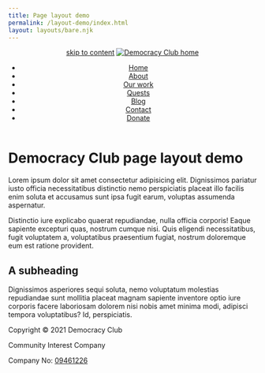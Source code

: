 ```yaml
---
title: Page layout demo
permalink: /layout-demo/index.html
layout: layouts/bare.njk
---
```


<header class="ds-header">
  <a class="ds-skip-link" href="#main">skip to content</a>
  <a class="ds-header-home" href="/">
    <img src="{{site.basedir}}/images/system/logo.svg" alt="Democracy Club home" />
  </a>
  <nav class="ds-cluster">
    <ul>
      <li>
        <a href="#">Home</a>
      </li>
      <li>
        <a aria-current="page" href="#">About</a>
      </li>
      <li>
        <a href="#">Our work</a>
      </li>
      <li>
        <a href="#">Quests</a>
      </li>
      <li>
        <a href="#">Blog</a>
      </li>
      <li>
        <a href="#">Contact</a>
      </li>
      <li>
        <a href="#">Donate</a>
      </li>
    </ul>
  </nav>
</header>
<main id="main" tabindex="-1" class="ds-stack">
  <h1>Democracy Club page layout demo</h1>
  <p>Lorem ipsum dolor sit amet consectetur adipisicing elit. Dignissimos pariatur iusto officia necessitatibus distinctio nemo perspiciatis placeat illo facilis enim soluta et accusamus sunt ipsa fugit earum, voluptas assumenda aspernatur.</p>
  <p>Distinctio iure explicabo quaerat repudiandae, nulla officia corporis! Eaque sapiente excepturi quas, nostrum cumque nisi. Quis eligendi necessitatibus, fugit voluptatem a, voluptatibus praesentium fugiat, nostrum doloremque eum est ratione provident.</p>
  <h2>A subheading</h2>
  <p>Dignissimos asperiores sequi soluta, nemo voluptatum molestias repudiandae sunt mollitia placeat magnam sapiente inventore optio iure corporis facere laboriosam dolorem nisi nobis amet minima modi, adipisci tempora voluptatibus? Id, perspiciatis.</p>
</main>
<footer class="ds-footer ds-dark">
  <div class="ds-block-centered">
    <div class="ds-copyright ds-text-centered">
      <p>Copyright © 2021 Democracy Club</p>
      <p>Community Interest Company</p>
      <p>Company No: <a href="https://beta.companieshouse.gov.uk/company/09461226">09461226</a></p>
    </div>
  </div>
</footer>